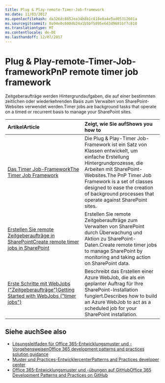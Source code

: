 ```yaml
---
title: Plug & Play-remote-Timer-Job-framework
ms.date: 11/03/2017
ms.openlocfilehash: da326dc8852ea34b8b1c818e0a4e5ad05312601a
ms.sourcegitcommit: 0a94e0c600db24a1b5bf5895e6d3d9681bf7c810
ms.translationtype: MT
ms.contentlocale: de-DE
ms.lasthandoff: 12/07/2017
---
```

# <a name="pnp-remote-timer-job-framework"></a><span data-ttu-id="5aa2d-102">Plug & Play-remote-Timer-Job-framework</span><span class="sxs-lookup"><span data-stu-id="5aa2d-102">PnP remote timer job framework</span></span>

<span data-ttu-id="5aa2d-103">Zeitgeberaufträge werden Hintergrundaufgaben, die auf einer bestimmten zeitlichen oder wiederkehrenden Basis zum Verwalten von SharePoint-Websites verwendet werden.</span><span class="sxs-lookup"><span data-stu-id="5aa2d-103">Timer jobs are background tasks that operate on a timed or recurrent basis to manage your SharePoint sites.</span></span>

|<span data-ttu-id="5aa2d-104">**Artikel**</span><span class="sxs-lookup"><span data-stu-id="5aa2d-104">**Article**</span></span>|<span data-ttu-id="5aa2d-105">**Zeigt, wie Sie auf**</span><span class="sxs-lookup"><span data-stu-id="5aa2d-105">**Shows you how to**</span></span>|
|:-----|:-----|
|[<span data-ttu-id="5aa2d-106">Das Timer Job-Framework</span><span class="sxs-lookup"><span data-stu-id="5aa2d-106">The Timer Job Framework</span></span>](timerjob-framework.md)|<span data-ttu-id="5aa2d-107">Die Plug & Play-Timer Job-Framework ist ein Satz von Klassen entwickelt, um einfache Erstellung Hintergrundprozesse, die Arbeiten mit SharePoint-Websites.</span><span class="sxs-lookup"><span data-stu-id="5aa2d-107">The PnP Timer Job Framework is a set of classes designed to ease the creation of background processes that operate against SharePoint sites.</span></span>|
|[<span data-ttu-id="5aa2d-108">Erstellen Sie remote Zeitgeberaufträge in SharePoint</span><span class="sxs-lookup"><span data-stu-id="5aa2d-108">Create remote timer jobs in SharePoint</span></span>](create-remote-timer-jobs-in-sharepoint.md)|<span data-ttu-id="5aa2d-109">Erstellen Sie remote Zeitgeberaufträge zum Verwalten von SharePoint durch Überwachung und Aktion zu SharePoint-Daten.</span><span class="sxs-lookup"><span data-stu-id="5aa2d-109">Create remote timer jobs to manage SharePoint by monitoring and taking action on SharePoint data.</span></span>|
|[<span data-ttu-id="5aa2d-110">Erste Schritte mit WebJobs ("Zeitgeberaufträge")</span><span class="sxs-lookup"><span data-stu-id="5aa2d-110">Getting Started with WebJobs ("timer jobs")</span></span>](Getting-Started-with-building-Azure-WebJobs-for-your-Office365-sites.md)|<span data-ttu-id="5aa2d-111">Beschreibt das Erstellen einer Azure WebJob, die als ein geplanter Auftrag für Ihre SharePoint-Installation fungiert.</span><span class="sxs-lookup"><span data-stu-id="5aa2d-111">Describes how to build an Azure WebJob to act as a scheduled job for your SharePoint installation.</span></span>

## <a name="see-also"></a><span data-ttu-id="5aa2d-112">Siehe auch</span><span class="sxs-lookup"><span data-stu-id="5aa2d-112">See also</span></span> 

* [<span data-ttu-id="5aa2d-113">Lösungsleitfaden für Office 365-Entwicklungsmuster und -Vorgehensweisen</span><span class="sxs-lookup"><span data-stu-id="5aa2d-113">Office 365 development patterns and practices solution guidance</span></span>](Office-365-development-patterns-and-practices-solution-guidance.md)
* [<span data-ttu-id="5aa2d-114">Muster und Practices-Entwicklercenter</span><span class="sxs-lookup"><span data-stu-id="5aa2d-114">Patterns and Practices developer center</span></span>](http://dev.office.com/patterns-and-practices)
* [<span data-ttu-id="5aa2d-115">Office 365-Entwicklungsmuster und -übungen auf GitHub</span><span class="sxs-lookup"><span data-stu-id="5aa2d-115">Office 365 Development Patterns and Practices on GitHub</span></span>](https://github.com/SharePoint/PnP)
